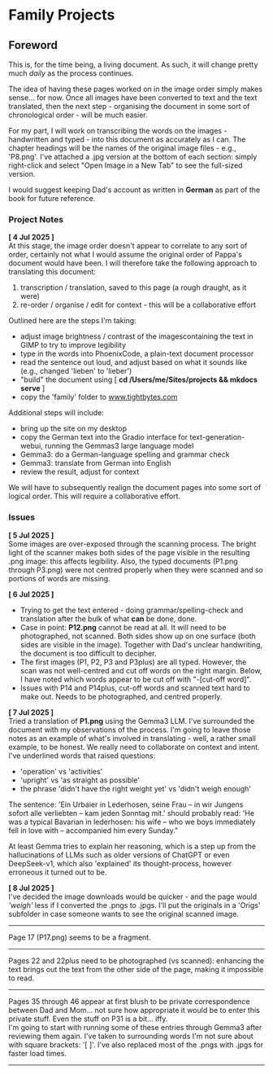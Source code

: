 # Family Projects 

## Foreword

This is, for the time being, a living document. As such, it will change pretty much *daily* as the process continues.

The idea of having these pages worked on in the image order simply makes sense... for now. Once all images have been converted to text and the text translated, then the next step - organising the document in some sort of chronological order - will be much easier.

For my part, I will work on transcribing the words on the images - handwritten and typed - into this document as accurately as I can. The chapter headings will be the names of the original image files - e.g., 'P8.png'. I've attached a .jpg version at the bottom of each section: simply right-click and select "Open Image in a New Tab" to see the full-sized version.

I would suggest keeping Dad's account as written in **German** as part of the book for future reference.

### Project Notes

**[ 4 Jul 2025 ]**  
At this stage, the image order doesn't appear to correlate to any sort of order, certainly not what I would assume the original order of Pappa's document would have been. I will therefore take the following approach to translating this document: 

1. transcription / translation, saved to this page (a rough draught, as it were)
2. re-order / organise / edit for context - this will be a collaborative effort

Outlined here are the steps I'm taking:

* adjust image brightness / contrast of the imagescontaining the text in GIMP to try to improve legibility
* type in the words into PhoenixCode, a plain-text document processor
* read the sentence out loud, and adjust based on what it sounds like (e.g., changed 'lieben' to 'lieber')
* "build" the document using [ **cd /Users/me/Sites/projects && mkdocs serve** ]
* copy the 'family' folder to www.tightbytes.com

Additional steps will include:

* bring up the site on my desktop
* copy the German text into the Gradio interface for text-generation-webui, running the Gemmas3 large language model
* Gemma3: do a German-language spelling and grammar check
* Gemma3: translate from German into English
* review the result, adjust for context

We will have to subsequently realign the document pages into some sort of logical order. This will require a collaborative effort.




### Issues
**[ 5 Jul 2025 ]**  
Some images are over-exposed through the scanning process. The bright light of the scanner makes both sides of the page visible in the resulting .png image: this affects legibility. Also, the typed documents (P1.png through P3.png) were not centred properly when they were scanned and so portions of words are missing.



**[ 6 Jul 2025 ]**   

* Trying to get the text entered - doing grammar/spelling-check and translation after the bulk of what **can** be done, done.  
* Case in point: **P12.png** cannot be read at all. It will need to be photographed, not scanned. Both sides show up on one surface (both sides are visible in the image). Together with Dad's unclear handwriting, the document is too difficult to decipher.  
* The first images (P1, P2, P3 and P3plus) are all typed. However, the scan was not well-centred and cut off words on the right margin. Below, I have noted which words appear to be cut off with "-[cut-off word]".  
* Issues with P14 and P14plus, cut-off words and scanned text hard to make out. Needs to be photographed, and centred properly.

**[ 7 Jul 2025 ]**   
Tried a translation of **P1.png** using the Gemma3 LLM. I've surrounded the document with my observations of the process. I'm going to leave those notes as an example of what's involved in translating - well, a rather small example, to be honest. We really need to collaborate on context and intent. I've underlined words that raised questions:

* 'operation' vs 'activities'
* 'upright' vs 'as straight as possible'
* the phrase 'didn't have the right weight yet' vs 'didn't weigh enough'

The sentence: 'Ein Urbaier in Lederhosen, seine Frau – in wir Jungens sofort alle verliebten – kam jeden Sonntag mit.' should probably read: 'He was a typical Bavarian in lederhosen: his wife – who we boys immediately fell in love with – accompanied him every Sunday."

At least Gemma tries to explain her reasoning, which is a step up from the hallucinations of LLMs such as older versions of ChatGPT or even DeepSeek-v1, which also 'explained' its thought-process, however erroneous it turned out to be.


**[ 8 Jul 2025 ]**   
I've decided the image downloads would be quicker - and the page would *'weigh'* less if I converted the .pngs to .jpgs. I'll put the originals in a 'Origs' subfolder in case someone wants to see the original scanned image.  

---
Page 17 (P17.png) seems to be a fragment.

---
Pages 22 and 22plus need to be photographed (vs scanned): enhancing the text brings out the text from the other side of the page, making it impossible to read.

---
Pages 35 through 46 appear at first blush to be private correspondence between Dad and Mom... not sure how appropriate it would be to enter this private stuff. Even the stuff on P31 is a bit... iffy.  
I'm going to start with running some of these entries through Gemma3 after reviewing them again. I've taken to surrounding words I'm not sure about with square brackets: '[ ]'. I've also replaced most of the .pngs with .jpgs for faster load times.



-----------------------------------------------------------------------------------------------------------------